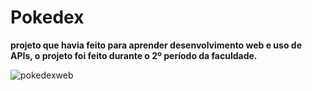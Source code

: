 # **Pokedex**
 **projeto que havia feito para aprender desenvolvimento web e uso de APIs, o projeto foi feito durante o 2º período da faculdade.**

![pokedexweb](https://github.com/user-attachments/assets/bfe5b2ae-f73b-4239-82be-ec626fe8c426)
